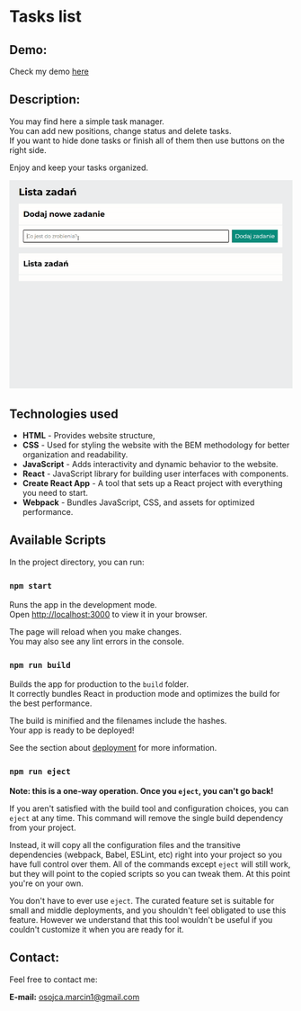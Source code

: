 # Tasks list

## Demo:
Check my demo [here](https://mikoli09.github.io/todos-list-react/)


## Description:
You may find here a simple task manager.  
You can add new positions, change status and delete tasks.  
If you want to hide done tasks or finish all of them then use buttons on the right side.  

Enjoy and keep your tasks organized.  

![taskslistGIF](./src/assets/tasksList.gif)

## Technologies used
- **HTML** - Provides website structure,
- **CSS** - Used for styling the website with the BEM methodology for better organization and readability.
- **JavaScript** - Adds interactivity and dynamic behavior to the website.
- **React** - JavaScript library for building user interfaces with components.
- **Create React App** - A tool that sets up a React project with everything you need to start.
- **Webpack** - Bundles JavaScript, CSS, and assets for optimized performance.  
  

## Available Scripts

In the project directory, you can run:

### `npm start`

Runs the app in the development mode.\
Open [http://localhost:3000](http://localhost:3000) to view it in your browser.

The page will reload when you make changes.\
You may also see any lint errors in the console.

### `npm run build`

Builds the app for production to the `build` folder.\
It correctly bundles React in production mode and optimizes the build for the best performance.

The build is minified and the filenames include the hashes.\
Your app is ready to be deployed!

See the section about [deployment](https://facebook.github.io/create-react-app/docs/deployment) for more information.

### `npm run eject`

**Note: this is a one-way operation. Once you `eject`, you can't go back!**

If you aren't satisfied with the build tool and configuration choices, you can `eject` at any time. This command will remove the single build dependency from your project.

Instead, it will copy all the configuration files and the transitive dependencies (webpack, Babel, ESLint, etc) right into your project so you have full control over them. All of the commands except `eject` will still work, but they will point to the copied scripts so you can tweak them. At this point you're on your own.

You don't have to ever use `eject`. The curated feature set is suitable for small and middle deployments, and you shouldn't feel obligated to use this feature. However we understand that this tool wouldn't be useful if you couldn't customize it when you are ready for it.



## Contact:

Feel free to contact me: 

**E-mail:** [osojca.marcin1@gmail.com](mailto:osojca.marcin1@gmail.com)
